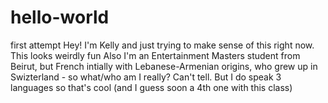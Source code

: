 # hello-world
first attempt 
Hey! I'm Kelly and just trying to make sense of this right now. 
This looks weirdly fun
Also I'm an Entertainment Masters student from Beirut, but French intially with Lebanese-Armenian origins, who grew up in Swizterland - so what/who am I really? Can't tell. But I do speak 3 languages so that's cool (and I guess soon a 4th one with this class) 
